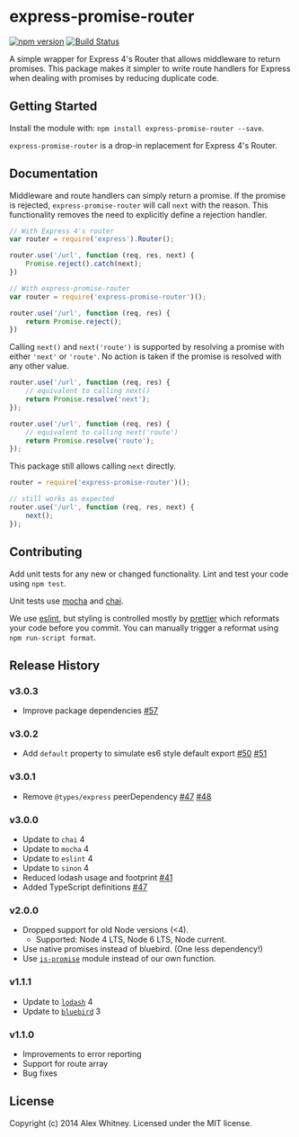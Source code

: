# express-promise-router

[![npm version](https://badge.fury.io/js/express-promise-router.svg)](https://badge.fury.io/js/express-promise-router)
[![Build Status](https://travis-ci.org/express-promise-router/express-promise-router.svg?branch=master)](https://travis-ci.org/express-promise-router/express-promise-router)

A simple wrapper for Express 4's Router that allows middleware to return promises. This package makes it simpler to
write route handlers for Express when dealing with promises by reducing duplicate code.

## Getting Started
Install the module with: `npm install express-promise-router --save`.

`express-promise-router` is a drop-in replacement for Express 4's Router.


## Documentation

Middleware and route handlers can simply return a promise. If the promise is rejected, ```express-promise-router``` will
call ```next``` with the reason. This functionality removes the need to explicitly define a rejection handler.
```javascript
// With Express 4's router
var router = require('express').Router();

router.use('/url', function (req, res, next) {
    Promise.reject().catch(next);
})

// With express-promise-router
var router = require('express-promise-router')();

router.use('/url', function (req, res) {
    return Promise.reject();
})
```

Calling ```next()``` and ```next('route')``` is supported by resolving a promise with either ```'next'``` or
```'route'```. No action is taken if the promise is resolved with any other value.
```javascript
router.use('/url', function (req, res) {
    // equivalent to calling next()
    return Promise.resolve('next');
});

router.use('/url', function (req, res) {
    // equivalent to calling next('route')
    return Promise.resolve('route');
});
```

This package still allows calling ```next``` directly.
```javascript
router = require('express-promise-router')();

// still works as expected
router.use('/url', function (req, res, next) {
    next();
});
```


## Contributing
Add unit tests for any new or changed functionality.
Lint and test your code using `npm test`.

Unit tests use [mocha](https://mochajs.org) and
[chai](http://chaijs.com).

We use [eslint](http://eslint.org), but styling is
controlled mostly by
[prettier](https://github.com/prettier/prettier/blob/master/README.md)
which reformats your code before you commit. You can manually trigger a
reformat using `npm run-script format`.

## Release History
### v3.0.3
* Improve package dependencies
    [#57](https://github.com/express-promise-router/express-promise-router/issues/57)
### v3.0.2
* Add `default` property to simulate es6 style default export
    [#50](https://github.com/express-promise-router/express-promise-router/issues/50)
    [#51](https://github.com/express-promise-router/express-promise-router/pull/51)
### v3.0.1
* Remove `@types/express` peerDependency
    [#47](https://github.com/express-promise-router/express-promise-router/pull/47)
    [#48](https://github.com/express-promise-router/express-promise-router/pull/48)
### v3.0.0
* Update to `chai` 4
* Update to `mocha` 4
* Update to `eslint` 4
* Update to `sinon` 4
* Reduced lodash usage and footprint [#41](https://github.com/express-promise-router/express-promise-router/issues/41)
* Added TypeScript definitions [#47](https://github.com/express-promise-router/express-promise-router/pull/47)
### v2.0.0
* Dropped support for old Node versions (<4).
  * Supported: Node 4 LTS, Node 6 LTS, Node current.
* Use native promises instead of bluebird. (One less dependency!)
* Use [`is-promise`](https://github.com/then/is-promise) module instead of our own function.
### v1.1.1
* Update to [`lodash`](https://lodash.com) 4
* Update to [`bluebird`](http://bluebirdjs.com/) 3
### v1.1.0
* Improvements to error reporting
* Support for route array
* Bug fixes

## License
Copyright (c) 2014 Alex Whitney. Licensed under the MIT license.
